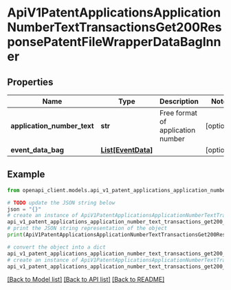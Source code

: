# ApiV1PatentApplicationsApplicationNumberTextTransactionsGet200ResponsePatentFileWrapperDataBagInner


## Properties

Name | Type | Description | Notes
------------ | ------------- | ------------- | -------------
**application_number_text** | **str** | Free format of application number | [optional] 
**event_data_bag** | [**List[EventData]**](EventData.md) |  | [optional] 

## Example

```python
from openapi_client.models.api_v1_patent_applications_application_number_text_transactions_get200_response_patent_file_wrapper_data_bag_inner import ApiV1PatentApplicationsApplicationNumberTextTransactionsGet200ResponsePatentFileWrapperDataBagInner

# TODO update the JSON string below
json = "{}"
# create an instance of ApiV1PatentApplicationsApplicationNumberTextTransactionsGet200ResponsePatentFileWrapperDataBagInner from a JSON string
api_v1_patent_applications_application_number_text_transactions_get200_response_patent_file_wrapper_data_bag_inner_instance = ApiV1PatentApplicationsApplicationNumberTextTransactionsGet200ResponsePatentFileWrapperDataBagInner.from_json(json)
# print the JSON string representation of the object
print(ApiV1PatentApplicationsApplicationNumberTextTransactionsGet200ResponsePatentFileWrapperDataBagInner.to_json())

# convert the object into a dict
api_v1_patent_applications_application_number_text_transactions_get200_response_patent_file_wrapper_data_bag_inner_dict = api_v1_patent_applications_application_number_text_transactions_get200_response_patent_file_wrapper_data_bag_inner_instance.to_dict()
# create an instance of ApiV1PatentApplicationsApplicationNumberTextTransactionsGet200ResponsePatentFileWrapperDataBagInner from a dict
api_v1_patent_applications_application_number_text_transactions_get200_response_patent_file_wrapper_data_bag_inner_from_dict = ApiV1PatentApplicationsApplicationNumberTextTransactionsGet200ResponsePatentFileWrapperDataBagInner.from_dict(api_v1_patent_applications_application_number_text_transactions_get200_response_patent_file_wrapper_data_bag_inner_dict)
```
[[Back to Model list]](../README.md#documentation-for-models) [[Back to API list]](../README.md#documentation-for-api-endpoints) [[Back to README]](../README.md)


